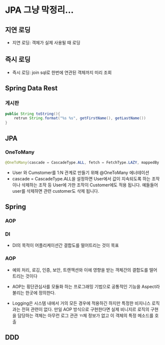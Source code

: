 # JPA 그냥 막정리...


## 지연 로딩
* 지연 로딩: 객체가 실제 사용될 때 로딩


## 즉시 로딩
* 즉시 로딩: join sql로 한번에 연관된 객체까지 미리 조회

## Spring Data Rest

### 게시판


```java
public String toString(){
	retrun String.format("%s %s", getFirstName(), getLastName())
}
```


## JPA

### OneToMany

```java
@OneToMany(cascade = CascadeType.ALL, fetch = FetchType.LAZY, mappedBy = "user")
```
 * User 와 Cumstomer를 1:N 관계로 만들기 위해 @OneToMany 에너테이션
 * cascade = CascadeType.ALL을 설정하면 User에서 값이 지속되도록 하는 조작이나 삭제하는 조작 등 User에 가한 조작이 Customer에도 적용 됩니다. 예들들어 user를 삭제하면 관련 customer도 삭제 됩니다.


## Spring

### AOP

### DI

* DI의 목적이 어플리케이션간 결합도를 떨어트리는 것이 목표

### AOP
* 예외 처리, 로깅, 인증, 보안, 트랜잭션와 이에 영향을 받는 객체간의 결합도를 떨어트리는 것이다
* AOP는 횡단관심사를 모듈화 하는 프로그래밍 기법으로 공통적인 기능을 Aspect라 불리는 한곳에 정의한다.

* Logging은 시스템 내에서 거의 모든 경우에 적용하긴 하지만 특정한 비지니스 로직과는 전혀 관련이 없다. 만일 AOP 방식으로 구현한다면 실제 비니지르 로직의 구현을 담당하는 객체는 아무런 로그 관관 ㄲ체 정보가 없고 이 객체의 특정 메소드를 호출

## DDD
